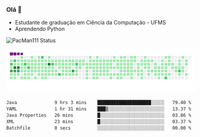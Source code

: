 ### Olá 👋

- Estudante de graduação em Ciência da Computação - UFMS
- Aprendendo Python

![PacMan111 Status](https://github-readme-stats.vercel.app/api?username=pacman111&show_icons=true&theme=gruvbox)
<!--[![Top Linguagens](https://github-readme-stats.vercel.app/api/top-langs/?username=pacman111&layout=compact)](https://github.com/anuraghazra/github-readme-stats) 
-->

![snake gif](https://github.com/PacMan111/PacMan111/blob/output/github-contribution-grid-snake.gif)

<!--START_SECTION:waka-->

```txt
Java              9 hrs 3 mins    ████████████████████░░░░░   79.40 %
YAML              1 hr 31 mins    ███▒░░░░░░░░░░░░░░░░░░░░░   13.37 %
Java Properties   26 mins         █░░░░░░░░░░░░░░░░░░░░░░░░   03.86 %
XML               23 mins         █░░░░░░░░░░░░░░░░░░░░░░░░   03.37 %
Batchfile         0 secs          ░░░░░░░░░░░░░░░░░░░░░░░░░   00.00 %
```

<!--END_SECTION:waka-->
